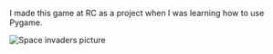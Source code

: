I made this game at RC as a project when I was learning how to
use Pygame.

![Space invaders picture](http://url/to/img.png)
